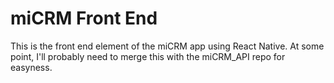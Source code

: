 # miCRM Front End
This is the front end element of the miCRM app using React Native. At some point, I'll probably need to merge this with the miCRM_API repo for easyness.
